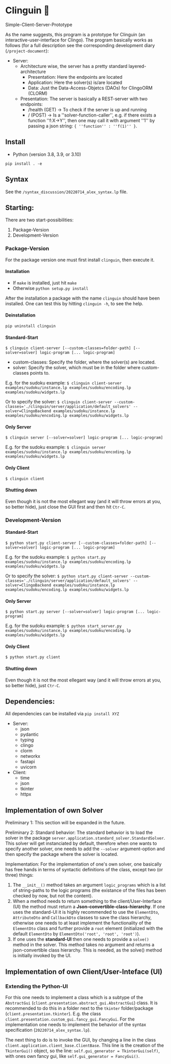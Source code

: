# Clinguin :penguin: 

Simple-Client-Server-Prototype

As the name suggests, this program is a prototype for Clinguin (an interactive-user-interface for Clingo). The program basically works as follows (for a full description see the corresponding development diary (`/project-document`): 

- Server:
    - Architecture wise, the server has a pretty standard layered-architecture
        - Presentation: Here the endpoints are located 
        - Application: Here the solver(s) is/are located
        - Data: Just the Data-Access-Objetcs (DAOs) for ClingoORM (CLORM)
    - Presentation: The server is basically a REST-server with two endpoints:
        - /health (GET) -> To check if the server is up and running
        - / (POST) -> Is a ''solver-function-caller'', e.g. if there exists a function ''f:X->Y'', then one may call it with argument ''1'' by passing a json string: `{ ''function'' : ''f(1)'' }`.

## Install

- Python (version 3.8, 3.9, or 3.10)


```
pip install . -e
```

## Syntax

See the `/syntax_discussion/20220714_alex_syntax.lp` file.

## Starting:

There are two start-possibilities:
1. Package-Version
2. Development-Version

### Package-Version

For the package version one must first install `clinguin`, then execute it.

#### Installation

- If `make` is installed, just hit `make`
- Otherwise `python setup.py install`

After the installation a package with the name `clinguin` should have been installed. One can test this by hitting `clinguin -h`, to see the help. 

#### Deinstallation

`pip uninstall clinguin`

#### Standard-Start

`$ clinguin client-server [--custom-classes=folder-path] [--solver=solver] logic-program [... logic-program]`

- custom-classes: Specify the folder, where the solver(s) are located.
- solver: Specify the solver, which must be in the folder where custom-classes points to.

E.g. for the sudoku example: `$ clinguin client-server examples/sudoku/instance.lp examples/sudoku/encoding.lp examples/sudoku/widgets.lp`

Or to specify the solver: `$ clinguin client-server --custom-classes='./clinguin/server/application/default_solvers' --solver=ClingoBackend examples/sudoku/instance.lp examples/sudoku/encoding.lp examples/sudoku/widgets.lp`

#### Only Server 

`$ clinguin server [--solver=solver] logic-program [... logic-program]`

E.g. for the sudoku example: `$ clinguin server examples/sudoku/instance.lp examples/sudoku/encoding.lp examples/sudoku/widgets.lp`

#### Only Client

`$ clinguin client`

#### Shutting down

Even though it is not the most ellegant way (and it will throw errors at you, so better hide), just close the GUI first and then hit `Ctr-C`.

### Development-Version

#### Standard-Start

`$ python start.py client-server [--custom-classes=folder-path] [--solver=solver] logic-program [... logic-program]`

E.g. for the sudoku example: `$ python start.py examples/sudoku/instance.lp examples/sudoku/encoding.lp examples/sudoku/widgets.lp`

Or to specify the solver: `$ python start.py client-server --custom-classes='./clinguin/server/application/default_solvers' --solver=ClingoBackend examples/sudoku/instance.lp examples/sudoku/encoding.lp examples/sudoku/widgets.lp`

#### Only Server

`$ python start.py server [--solver=solver] logic-program [... logic-program]`

E.g. for the sudoku example: `$ python start_server.py examples/sudoku/instance.lp examples/sudoku/encoding.lp examples/sudoku/widgets.lp`

#### Only Client

`$ python start.py client`

#### Shutting down

Even though it is not the most ellegant way (and it will throw errors at you, so better hide), just `Ctr-C`.

## Dependencies:

All dependencies can be installed via `pip install XYZ` 

- Server:
    - json
    - pydantic
    - typing
    - clingo
    - clorm
    - networkx
    - fastapi
    - uvicorn
- Client:
    - time
    - json
    - tkinter
    - httpx



## Implementation of own Solver

Preliminary 1: This section will be expanded in the future.

Preliminary 2: Standard behavior: The standard behavior is to load the solver in the package `server.application.standard_solver.StandardSolver`. This solver will get instanciated by default, therefore when one wants to specify another solver, one needs to add the `--solver` argument-option and then specify the package where the solver is located.

Implementation: For the implementation of one's own solver, one basically has free hands in terms of syntactic definitions of the class, except two (or three) things:
1. The `__init__()` method takes an argument `logic_programs` which is a list of string-paths to the logic programs (the existance of the files has been checked by now, but not the content).
2. When a method needs to return something to the client/User-Interface (UI) the method must return a **Json-convertible-class-hierarchy**. If one uses the standard-UI it is highly recommended to use the `ElementDto`, `AttributeDto` and `CallbackDto` classes to save the class hierarchy, otherwise one needs to at least implement the functionality of the `ElementDto` class and further provide a `root` element (initialized with the default `ElementDto` by `ElementDto('root', 'root', 'root')`). 
3. If one uses the **standard-UI** then one needs to provide a `solve()` method in the solver. This method takes no argument and returns a json-convertible class hierarchy. This is needed, as the solve() method is initially invoked by the UI.



## Implementation of own Client/User-Inteface (UI)

### Extending the Python-UI

For this one needs to implement a class which is a subtype of the `AbstractGui` (`client.presentation.abstract_gui.AbstractGui`) class. It is recommended to do this in a folder next to the `tkinter` folder/package (`client.presentation.tkinter`). E.g. the class `client.presentation.custom_gui.fancy_gui.FancyGui`. For the implementation one needs to implement the behavior of the syntax specification (`20220714_alex_syntax.lp`).

The next thing to do is to invoke the GUI, by changing a line in the class `client.application.client_base.ClientBase`. This line is the creation of the `TkinterGui()` object, so the line: `self.gui_generator = TkinterGui(self)`, with ones own fancy gui, like `self.gui_generator = FancyGui()`.




































